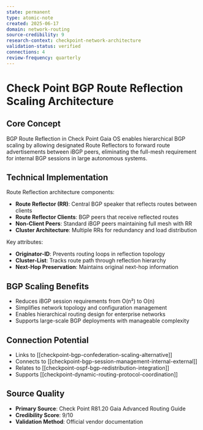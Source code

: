 ```yaml
---
state: permanent
type: atomic-note
created: 2025-06-17
domain: network-routing
source-credibility: 9
research-context: checkpoint-network-architecture
validation-status: verified
connections: 4
review-frequency: quarterly
---
```


# Check Point BGP Route Reflection Scaling Architecture

## Core Concept
BGP Route Reflection in Check Point Gaia OS enables hierarchical BGP scaling by allowing designated Route Reflectors to forward route advertisements between iBGP peers, eliminating the full-mesh requirement for internal BGP sessions in large autonomous systems.

## Technical Implementation
Route Reflection architecture components:
- **Route Reflector (RR)**: Central BGP speaker that reflects routes between clients
- **Route Reflector Clients**: BGP peers that receive reflected routes
- **Non-Client Peers**: Standard iBGP peers maintaining full mesh with RR
- **Cluster Architecture**: Multiple RRs for redundancy and load distribution

Key attributes:
- **Originator-ID**: Prevents routing loops in reflection topology
- **Cluster-List**: Tracks route path through reflection hierarchy
- **Next-Hop Preservation**: Maintains original next-hop information

## BGP Scaling Benefits
- Reduces iBGP session requirements from O(n²) to O(n)
- Simplifies network topology and configuration management
- Enables hierarchical routing design for enterprise networks
- Supports large-scale BGP deployments with manageable complexity

## Connection Potential
- Links to [[checkpoint-bgp-confederation-scaling-alternative]]
- Connects to [[checkpoint-bgp-session-management-internal-external]]
- Relates to [[checkpoint-ospf-bgp-redistribution-integration]]
- Supports [[checkpoint-dynamic-routing-protocol-coordination]]

## Source Quality
- **Primary Source**: Check Point R81.20 Gaia Advanced Routing Guide
- **Credibility Score**: 9/10
- **Validation Method**: Official vendor documentation